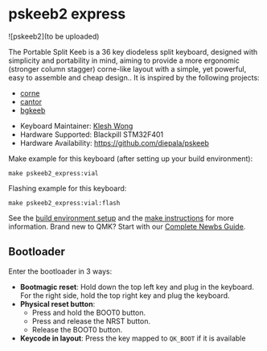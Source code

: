 # pskeeb2 express

![pskeeb2](to be uploaded)

The Portable Split Keeb is a 36 key diodeless split keyboard, designed with simplicity and portability in mind, aiming to provide a more ergonomic (stronger column stagger) corne-like layout with a simple, yet powerful, easy to assemble and cheap design.. It is inspired by the following projects:

 - [corne](https://github.com/foostan/crkbd)
 - [cantor](https://github.com/diepala/cantor)
 - [bgkeeb](https://github.com/sadekbaroudi/bgkeeb)


* Keyboard Maintainer: [Klesh Wong](https://github.com/klesh)
* Hardware Supported: Blackpill STM32F401
* Hardware Availability: https://github.com/diepala/pskeeb

Make example for this keyboard (after setting up your build environment):

    make pskeeb2_express:vial

Flashing example for this keyboard:

    make pskeeb2_express:vial:flash

See the [build environment setup](https://docs.qmk.fm/#/getting_started_build_tools) and the [make instructions](https://docs.qmk.fm/#/getting_started_make_guide) for more information. Brand new to QMK? Start with our [Complete Newbs Guide](https://docs.qmk.fm/#/newbs).

## Bootloader

Enter the bootloader in 3 ways:

* **Bootmagic reset**: Hold down the top left key and plug in the keyboard. For the right side, hold the top right key and plug the keyboard.
* **Physical reset button**: 
  * Press and hold the BOOT0 button.
  * Press and release the NRST button.
  * Release the BOOT0 button.
* **Keycode in layout**: Press the key mapped to `QK_BOOT` if it is available
